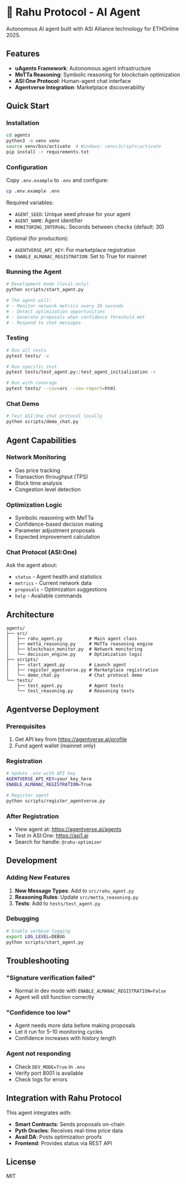 # 🤖 Rahu Protocol - AI Agent

Autonomous AI agent built with ASI Alliance technology for ETHOnline 2025.

## Features

- **uAgents Framework**: Autonomous agent infrastructure
- **MeTTa Reasoning**: Symbolic reasoning for blockchain optimization
- **ASI:One Protocol**: Human-agent chat interface
- **Agentverse Integration**: Marketplace discoverability

## Quick Start

### Installation

```bash
cd agents
python3 -m venv venv
source venv/bin/activate  # Windows: venv\Scripts\activate
pip install -r requirements.txt
```

### Configuration

Copy `.env.example` to `.env` and configure:

```bash
cp .env.example .env
```

Required variables:

- `AGENT_SEED`: Unique seed phrase for your agent
- `AGENT_NAME`: Agent identifier
- `MONITORING_INTERVAL`: Seconds between checks (default: 30)

Optional (for production):

- `AGENTVERSE_API_KEY`: For marketplace registration
- `ENABLE_ALMANAC_REGISTRATION`: Set to True for mainnet

### Running the Agent

```bash
# Development mode (local only)
python scripts/start_agent.py

# The agent will:
# - Monitor network metrics every 30 seconds
# - Detect optimization opportunities
# - Generate proposals when confidence threshold met
# - Respond to chat messages
```

### Testing

```bash
# Run all tests
pytest tests/ -v

# Run specific test
pytest tests/test_agent.py::test_agent_initialization -v

# Run with coverage
pytest tests/ --cov=src --cov-report=html
```

### Chat Demo

```bash
# Test ASI:One chat protocol locally
python scripts/demo_chat.py
```

## Agent Capabilities

### Network Monitoring

- Gas price tracking
- Transaction throughput (TPS)
- Block time analysis
- Congestion level detection

### Optimization Logic

- Symbolic reasoning with MeTTa
- Confidence-based decision making
- Parameter adjustment proposals
- Expected improvement calculation

### Chat Protocol (ASI:One)

Ask the agent about:

- `status` - Agent health and statistics
- `metrics` - Current network data
- `proposals` - Optimization suggestions
- `help` - Available commands

## Architecture

```
agents/
├── src/
│   ├── rahu_agent.py          # Main agent class
│   ├── metta_reasoning.py     # MeTTa reasoning engine
│   ├── blockchain_monitor.py  # Network monitoring
│   └── decision_engine.py     # Optimization logic
├── scripts/
│   ├── start_agent.py         # Launch agent
│   ├── register_agentverse.py # Marketplace registration
│   └── demo_chat.py           # Chat protocol demo
└── tests/
    ├── test_agent.py          # Agent tests
    └── test_reasoning.py      # Reasoning tests
```

## Agentverse Deployment

### Prerequisites

1. Get API key from https://agentverse.ai/profile
2. Fund agent wallet (mainnet only)

### Registration

```bash
# Update .env with API key
AGENTVERSE_API_KEY=your_key_here
ENABLE_ALMANAC_REGISTRATION=True

# Register agent
python scripts/register_agentverse.py
```

### After Registration

- View agent at: https://agentverse.ai/agents
- Test in ASI:One: https://asi1.ai
- Search for handle: `@rahu-optimizer`

## Development

### Adding New Features

1. **New Message Types**: Add to `src/rahu_agent.py`
2. **Reasoning Rules**: Update `src/metta_reasoning.py`
3. **Tests**: Add to `tests/test_agent.py`

### Debugging

```bash
# Enable verbose logging
export LOG_LEVEL=DEBUG
python scripts/start_agent.py
```

## Troubleshooting

### "Signature verification failed"

- Normal in dev mode with `ENABLE_ALMANAC_REGISTRATION=False`
- Agent will still function correctly

### "Confidence too low"

- Agent needs more data before making proposals
- Let it run for 5-10 monitoring cycles
- Confidence increases with history length

### Agent not responding

- Check `DEV_MODE=True` in `.env`
- Verify port 8001 is available
- Check logs for errors

## Integration with Rahu Protocol

This agent integrates with:

- **Smart Contracts**: Sends proposals on-chain
- **Pyth Oracles**: Receives real-time price data
- **Avail DA**: Posts optimization proofs
- **Frontend**: Provides status via REST API

## License

MIT
